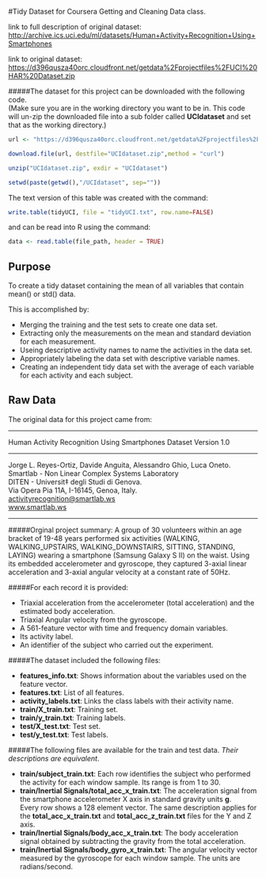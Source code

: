 #Tidy Dataset for Coursera Getting and Cleaning Data class.

link to full description of original dataset:
http://archive.ics.uci.edu/ml/datasets/Human+Activity+Recognition+Using+Smartphones

link to original dataset:
https://d396qusza40orc.cloudfront.net/getdata%2Fprojectfiles%2FUCI%20HAR%20Dataset.zip

#####The dataset for this project can be downloaded with the following code.  
(Make sure you are in the working directory you want to be in.  This code will un-zip the downloaded file into a sub folder called **UCIdataset** and set that as the working directory.)

```R
url <- "https://d396qusza40orc.cloudfront.net/getdata%2Fprojectfiles%2FUCI%20HAR%20Dataset.zip"  

download.file(url, destfile="UCIdataset.zip",method = "curl")  

unzip("UCIdataset.zip", exdir = "UCIdataset")  

setwd(paste(getwd(),"/UCIdataset", sep=""))  
```

The text version of this table was created with the command:

```R
write.table(tidyUCI, file = "tidyUCI.txt", row.name=FALSE)
```
and can be read into R using the command:

```R
data <- read.table(file_path, header = TRUE)
```

Purpose
---
To create a tidy dataset containing the mean of all variables that contain mean() or std() data.

This is accomplished by:  


* Merging the training and the test sets to create one data set.  
* Extracting only the measurements on the mean and standard deviation for each measurement.  
* Useing descriptive activity names to name the activities in the data set.   
* Appropriately labeling the data set with descriptive variable names.  
* Creating an independent tidy data set with the average of each variable for each activity and each subject.  



Raw Data
---

The original data for this project came from:

***
Human Activity Recognition Using Smartphones Dataset
Version 1.0

***

Jorge L. Reyes-Ortiz, Davide Anguita, Alessandro Ghio, Luca Oneto.  
Smartlab - Non Linear Complex Systems Laboratory  
DITEN - Universit‡ degli Studi di Genova.  
Via Opera Pia 11A, I-16145, Genoa, Italy.  
activityrecognition@smartlab.ws  
www.smartlab.ws  

***

#####Orginal project summary:
A group of 30 volunteers within an age bracket of 19-48 years performed six activities (WALKING, WALKING_UPSTAIRS, WALKING_DOWNSTAIRS, SITTING, STANDING, LAYING) wearing a smartphone (Samsung Galaxy S II) on the waist. Using its embedded accelerometer and gyroscope, they captured 3-axial linear acceleration and 3-axial angular velocity at a constant rate of 50Hz.


#####For each record it is provided:

* Triaxial acceleration from the accelerometer (total acceleration) and the estimated body acceleration.
* Triaxial Angular velocity from the gyroscope. 
* A 561-feature vector with time and frequency domain variables. 
* Its activity label. 
* An identifier of the subject who carried out the experiment.


#####The dataset included the following files:

* **features_info.txt**: Shows information about the variables used on the feature vector.
* **features.txt**: List of all features.
* **activity_labels.txt**: Links the class labels with their activity name.
* **train/X_train.txt**: Training set.
* **train/y_train.txt**: Training labels.
* **test/X_test.txt**: Test set.
* **test/y_test.txt**: Test labels.

#####The following files are available for the train and test data. *Their descriptions are equivalent*.  

* **train/subject_train.txt**: Each row identifies the subject who performed the activity for each window sample. Its range is from 1 to 30. 
* **train/Inertial Signals/total_acc_x_train.txt**: The acceleration signal from the smartphone accelerometer X axis in standard gravity units **g**.  
   Every row shows a 128 element vector. The same description applies for the **total_acc_x_train.txt** and **total_acc_z_train.txt** files for the Y and Z axis. 
* **train/Inertial Signals/body_acc_x_train.txt**: The body acceleration signal obtained by subtracting the gravity from the total acceleration. 
* **train/Inertial Signals/body_gyro_x_train.txt**: The angular velocity vector measured by the gyroscope for each window sample. The units are radians/second. 

